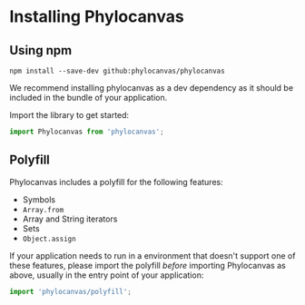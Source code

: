 # Installing Phylocanvas

## Using npm
```
npm install --save-dev github:phylocanvas/phylocanvas
```
We recommend installing phylocanvas as a dev dependency as it should be included in the bundle of your application.

Import the library to get started:
```JavaScript
import Phylocanvas from 'phylocanvas';
```

## Polyfill
Phylocanvas includes a polyfill for the following features:

- Symbols
- `Array.from`
- Array and String iterators
- Sets
- `Object.assign`

If your application needs to run in a environment that doesn't support one of these features, please import the polyfill *before* importing Phylocanvas as above, usually in the entry point of your application:
```JavaScript
import 'phylocanvas/polyfill';
```
